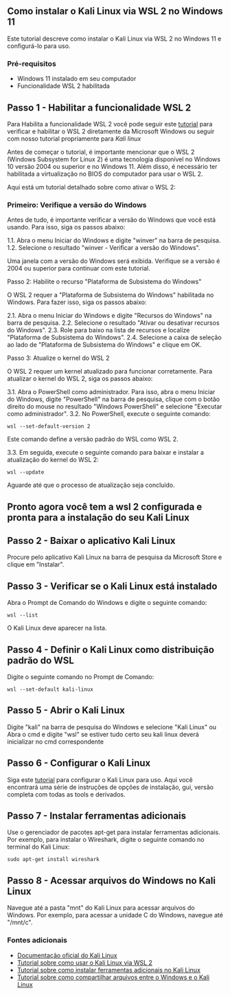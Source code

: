 ## Como instalar o Kali Linux via WSL 2 no Windows 11

Este tutorial descreve como instalar o Kali Linux via WSL 2 no Windows 11 e configurá-lo para uso.

### Pré-requisitos
- Windows 11 instalado em seu computador
- Funcionalidade WSL 2 habilitada

## Passo 1 - Habilitar a funcionalidade WSL 2
Para Habilita a funcionalidade WSL 2 você pode seguir este [tutorial](https://docs.microsoft.com/en-us/windows/wsl/install-win10#step-1---enable-the-windows-subsystem-for-linux) para verificar e habilitar o WSL 2 diretamente da Microsoft Windows ou seguir com nosso tutorial propriamente para *Kali linux*


Antes de começar o tutorial, é importante mencionar que o WSL 2 (Windows Subsystem for Linux 2) é uma tecnologia disponível no Windows 10 versão 2004 ou superior e no Windows 11. Além disso, é necessário ter habilitada a virtualização no BIOS do computador para usar o WSL 2.

Aqui está um tutorial detalhado sobre como ativar o WSL 2:

### Primeiro: Verifique a versão do Windows

Antes de tudo, é importante verificar a versão do Windows que você está usando. Para isso, siga os passos abaixo:

1.1. Abra o menu Iniciar do Windows e digite "winver" na barra de pesquisa.
1.2. Selecione o resultado "winver - Verificar a versão do Windows".

Uma janela com a versão do Windows será exibida. Verifique se a versão é 2004 ou superior para continuar com este tutorial.

Passo 2: Habilite o recurso "Plataforma de Subsistema do Windows"

O WSL 2 requer a "Plataforma de Subsistema do Windows" habilitada no Windows. Para fazer isso, siga os passos abaixo:

2.1. Abra o menu Iniciar do Windows e digite "Recursos do Windows" na barra de pesquisa.
2.2. Selecione o resultado "Ativar ou desativar recursos do Windows".
2.3. Role para baixo na lista de recursos e localize "Plataforma de Subsistema do Windows".
2.4. Selecione a caixa de seleção ao lado de "Plataforma de Subsistema do Windows" e clique em OK.

Passo 3: Atualize o kernel do WSL 2

O WSL 2 requer um kernel atualizado para funcionar corretamente. Para atualizar o kernel do WSL 2, siga os passos abaixo:

3.1. Abra o PowerShell como administrador. Para isso, abra o menu Iniciar do Windows, digite "PowerShell" na barra de pesquisa, clique com o botão direito do mouse no resultado "Windows PowerShell" e selecione "Executar como administrador".
3.2. No PowerShell, execute o seguinte comando:
```
wsl --set-default-version 2
```
Este comando define a versão padrão do WSL como WSL 2.

3.3. Em seguida, execute o seguinte comando para baixar e instalar a atualização do kernel do WSL 2:
```
wsl --update
```
Aguarde até que o processo de atualização seja concluído.

## Pronto agora você tem a wsl 2 configurada e pronta para a instalação do seu Kali Linux

## Passo 2 - Baixar o aplicativo Kali Linux
Procure pelo aplicativo Kali Linux na barra de pesquisa da Microsoft Store e clique em "Instalar".

## Passo 3 - Verificar se o Kali Linux está instalado
Abra o Prompt de Comando do Windows e digite o seguinte comando:
```
wsl --list
```
O Kali Linux deve aparecer na lista.

## Passo 4 - Definir o Kali Linux como distribuição padrão do WSL
Digite o seguinte comando no Prompt de Comando:
```
wsl --set-default kali-linux
```
## Passo 5 - Abrir o Kali Linux
Digite "kali" na barra de pesquisa do Windows e selecione "Kali Linux"
ou
Abra o cmd e digite "wsl" se estiver tudo certo seu kali linux deverá inicializar no cmd correspondente

## Passo 6 - Configurar o Kali Linux
Siga este [tutorial](https://www.kali.org/docs/wsl/win-kex/) para configurar o Kali Linux para uso.
Aqui você encontrará uma série de instruções de opções de instalação, gui, versão completa com todas as tools e derivados.

## Passo 7 - Instalar ferramentas adicionais
Use o gerenciador de pacotes apt-get para instalar ferramentas adicionais. Por exemplo, para instalar o Wireshark, digite o seguinte comando no terminal do Kali Linux:
```
sudo apt-get install wireshark
```
## Passo 8 - Acessar arquivos do Windows no Kali Linux
Navegue até a pasta "mnt" do Kali Linux para acessar arquivos do Windows. Por exemplo, para acessar a unidade C do Windows, navegue até "/mnt/c".

### Fontes adicionais
- [Documentação oficial do Kali Linux](https://www.kali.org/docs/)
- [Tutorial sobre como usar o Kali Linux via WSL 2](https://www.youtube.com/watch?v=3q7a-Scnm2Q)
- [Tutorial sobre como instalar ferramentas adicionais no Kali Linux](https://www.kali.org/docs/general-use/install-additional-kali-tools/)
- [Tutorial sobre como compartilhar arquivos entre o Windows e o Kali Linux](https://www.kali.org/docs/wsl/win-kex/#mounting-windows-directories-in-kali-linux-wsl-2)
